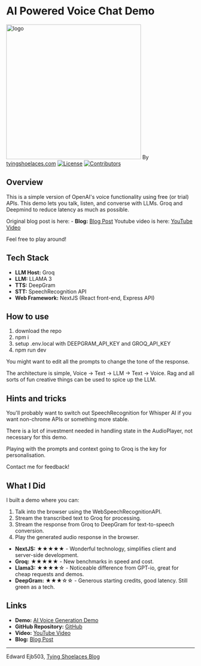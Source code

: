 # AI Powered Voice Chat Demo

<img src="https://tyingshoelaces.com/_next/image?url=https%3A%2F%2Ftyingshoelaces.com%2Flipstickonapigtyingshoes.jpg&w=3840&q=75" alt="logo" width="360"/> By [tyingshoelaces.com](tyingshoelaces.com)
[![License](https://img.shields.io/badge/license-MIT-green)](https://opensource.org/licenses/MIT) [![Contributors](https://img.shields.io/badge/contributors-1-orange)](https://github.com/Ejb503)

## Overview

This is a simple version of OpenAI's voice functionality using free (or trial) APIs. This demo lets you talk, listen, and converse with LLMs. Groq and Deepmind to reduce latency as much as possible.

Original blog post is here: - **Blog:** [Blog Post](https://tyingshoelaces.com/blog/ai-voice-generation)
Youtube video is here: [YouTube Video](https://youtu.be/3zPeOpOEmyQ)

Feel free to play around!

## Tech Stack

- **LLM Host:** Groq
- **LLM:** LLAMA 3
- **TTS:** DeepGram
- **STT:** SpeechRecognition API
- **Web Framework:** NextJS (React front-end, Express API)

## How to use

1. download the repo
2. npm i
3. setup .env.local with DEEPGRAM_API_KEY and GROQ_API_KEY
4. npm run dev

You might want to edit all the prompts to change the tone of the response.

The architecture is simple, Voice -> Text -> LLM -> Text -> Voice. Rag and all sorts of fun creative things can be used to spice up the LLM.

## Hints and tricks

You'll probably want to switch out SpeechRecognition for Whisper AI if you want non-chrome APIs or something more stable.

There is a lot of investment needed in handling state in the AudioPlayer, not necessary for this demo.

Playing with the prompts and context going to Groq is the key for personalisation.

Contact me for feedback!

## What I Did

I built a demo where you can:

1. Talk into the browser using the WebSpeechRecognitionAPI.
2. Stream the transcribed text to Groq for processing.
3. Stream the response from Groq to DeepGram for text-to-speech conversion.
4. Play the generated audio response in the browser.

- **NextJS:** ★★★★★ - Wonderful technology, simplifies client and server-side development.
- **Groq:** ★★★★★ - New benchmarks in speed and cost.
- **Llama3:** ★★★★☆ - Noticeable difference from GPT-io, great for cheap requests and demos.
- **DeepGram:** ★★★☆☆ - Generous starting credits, good latency. Still green as a tech.

## Links

- **Demo:** [AI Voice Generation Demo](https://tyingshoelaces.com/demo/ai-voice-generation)
- **GitHub Repository:** [GitHub](https://github.com/Ejb503/ai-voice-generation)
- **Video:** [YouTube Video](https://youtu.be/3zPeOpOEmyQ)
- **Blog:** [Blog Post](https://tyingshoelaces.com/blog/ai-voice-generation)

---

Edward Ejb503, [Tying Shoelaces Blog](https://tyingshoelaces.com)

